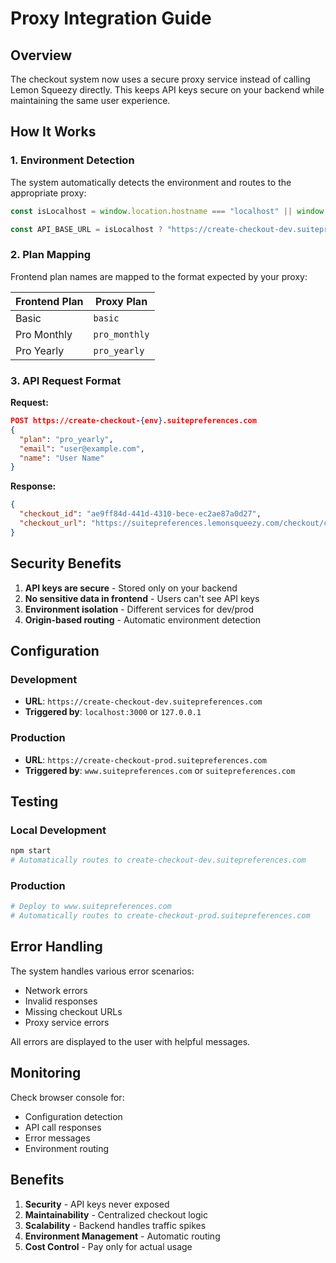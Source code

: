 # Proxy Integration Guide

## Overview

The checkout system now uses a secure proxy service instead of calling Lemon Squeezy directly. This keeps API keys secure on your backend while maintaining the same user experience.

## How It Works

### 1. Environment Detection

The system automatically detects the environment and routes to the appropriate proxy:

```javascript
const isLocalhost = window.location.hostname === "localhost" || window.location.hostname === "127.0.0.1";

const API_BASE_URL = isLocalhost ? "https://create-checkout-dev.suitepreferences.com" : "https://create-checkout-prod.suitepreferences.com";
```

### 2. Plan Mapping

Frontend plan names are mapped to the format expected by your proxy:

| Frontend Plan | Proxy Plan    |
| ------------- | ------------- |
| Basic         | `basic`       |
| Pro Monthly   | `pro_monthly` |
| Pro Yearly    | `pro_yearly`  |

### 3. API Request Format

**Request:**

```json
POST https://create-checkout-{env}.suitepreferences.com
{
  "plan": "pro_yearly",
  "email": "user@example.com",
  "name": "User Name"
}
```

**Response:**

```json
{
  "checkout_id": "ae9ff84d-441d-4310-bece-ec2ae87a0d27",
  "checkout_url": "https://suitepreferences.lemonsqueezy.com/checkout/custom/ae9ff84d-4310-bece-ec2ae87a0d27?signature=..."
}
```

## Security Benefits

1. **API keys are secure** - Stored only on your backend
2. **No sensitive data in frontend** - Users can't see API keys
3. **Environment isolation** - Different services for dev/prod
4. **Origin-based routing** - Automatic environment detection

## Configuration

### Development

- **URL**: `https://create-checkout-dev.suitepreferences.com`
- **Triggered by**: `localhost:3000` or `127.0.0.1`

### Production

- **URL**: `https://create-checkout-prod.suitepreferences.com`
- **Triggered by**: `www.suitepreferences.com` or `suitepreferences.com`

## Testing

### Local Development

```bash
npm start
# Automatically routes to create-checkout-dev.suitepreferences.com
```

### Production

```bash
# Deploy to www.suitepreferences.com
# Automatically routes to create-checkout-prod.suitepreferences.com
```

## Error Handling

The system handles various error scenarios:

- Network errors
- Invalid responses
- Missing checkout URLs
- Proxy service errors

All errors are displayed to the user with helpful messages.

## Monitoring

Check browser console for:

- Configuration detection
- API call responses
- Error messages
- Environment routing

## Benefits

1. **Security** - API keys never exposed
2. **Maintainability** - Centralized checkout logic
3. **Scalability** - Backend handles traffic spikes
4. **Environment Management** - Automatic routing
5. **Cost Control** - Pay only for actual usage
